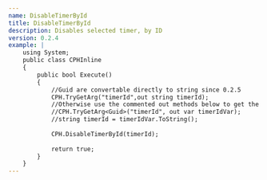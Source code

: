 ```yaml
---
name: DisableTimerById
title: DisableTimerById
description: Disables selected timer, by ID
version: 0.2.4
example: |
    using System;
    public class CPHInline
    {
        public bool Execute()
        {
            //Guid are convertable directly to string since 0.2.5
            CPH.TryGetArg("timerId",out string timerId);
            //Otherwise use the commented out methods below to get the current timerId
            //CPH.TryGetArg<Guid>("timerId", out var timerIdVar);
            //string timerId = timerIdVar.ToString();
            
            CPH.DisableTimerById(timerId);
            
            return true;
        }
    }
---
```

